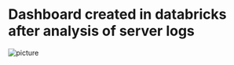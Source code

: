 # Dashboard created in databricks after analysis of server logs

![picture](https://github.com/dannylwe/projects/blob/master/final_year_project/spark/batch_fyp-tot.PNG)
